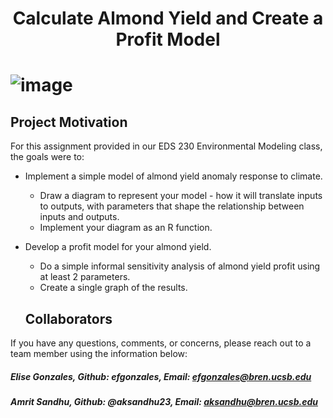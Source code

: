 <h1 align="center"> Calculate Almond Yield and Create a Profit Model<h1>

![image](https://github.com/aksandhu23/Assignment2/blob/main/Almonds.jpg)

## Project Motivation

For this assignment provided in our EDS 230 Environmental Modeling class, the goals were to:

- Implement a simple model of almond yield anomaly response to climate.
  - Draw a diagram to represent your model - how it will translate inputs to outputs, with parameters that shape the relationship between inputs and outputs. 
  - Implement your diagram as an R function.

- Develop a profit model for your almond yield.
  - Do a simple informal sensitivity analysis of almond yield profit using at least 2 parameters.
  - Create a single graph of the results.
  
  ## Collaborators 
If you have any questions, comments, or concerns, please reach out to a team member using the information below:
##### Elise Gonzales,    Github: efgonzales,       Email: efgonzales@bren.ucsb.edu

##### Amrit Sandhu,      Github: @aksandhu23,       Email: aksandhu@bren.ucsb.edu
